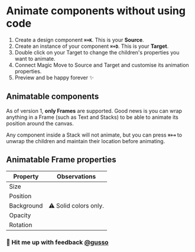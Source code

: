 # Animate components without using code

1. Create a design component **`⌘+K`**. This is your **Source**.
2. Create an instance of your component **`⌘+D`**. This is your **Target**.
3. Double click on your Target to change the children's properties you want to animate.
4. Connect Magic Move to Source and Target and customise its animation properties.
5. Preview and be happy forever ✨

## Animatable components

As of version 1, **only Frames** are supported. Good news is you can wrap anything in a Frame (such as Text and Stacks) to be able to animate its position around the canvas.

Any component inside a Stack will not animate, but you can press **`⌘+⌫`** to unwrap the children and maintain their location before animating.

## Animatable Frame properties

| Property   | Observations          |
| ---------- | --------------------- |
| Size       |                       |
| Position   |                       |
| Background | ⚠️ Solid colors only. |
| Opacity    |                       |
| Rotation   |                       |

### 💬 Hit me up with feedback [@gusso](https://twitter.com/gusso)
